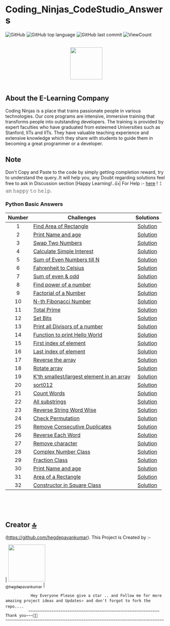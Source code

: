 # Coding_Ninjas_CodeStudio_Answers

![GitHub](https://img.shields.io/github/license/hegdepavankumar/Coding_Ninjas_CodeStudio_Answers?style=flat)
![GitHub top language](https://img.shields.io/github/languages/top/hegdepavankumar/Coding_Ninjas_CodeStudio_Answers?style=flat)
![GitHub last commit](https://img.shields.io/github/last-commit/hegdepavankumar/Coding_Ninjas_CodeStudio_Answers?style=flat)
![ViewCount](https://views.whatilearened.today/views/github/hegdepavankumar/Coding_Ninjas_CodeStudio_Answers.svg?cache=remove)


<p align="center">  
	<br>
	<a href="https://www.codingninjas.com/r">
        <img height=100 src="https://asset.brandfetch.io/idQVGbrvGL/idjXOxpy_J.svg"> 
    </a>
    <br>
    <br>
</p>


## About the E-Learning Company
Coding Ninjas is a place that trains passionate people in various technologies. Our core programs are intensive, immersive training that transforms people into outstanding developers. The training is provided by expert faculties who have graduated from esteemed Universities such as Stanford, IITs and IITs. They have valuable teaching experience and extensive knowledge which they share with students to guide them in becoming a great programmer or a developer.

## Note 
Don't Copy and Paste to the code by simply getting completion reward, try to understand the query..It will help you, any Doubt regarding solutions feel free to ask in Discussion section [Happy Learning!..👍] 
For Help :- [here](https://github.com/hegdepavankumar/hegdepavankumar/issues/1) ! 𝙸 𝚊𝚖 𝚑𝚊𝚙𝚙𝚢 𝚝𝚘 𝚑𝚎𝚕𝚙.



### Python Basic Answers

| Number | Challenges | Solutions |
|:------:|------------|:---------:|
| 1 | [Find Area of Rectangle](https://www.codingninjas.com/codestudio/guided-paths/basics-of-python/content/118790/offering/1461384?leftPanelTab=0)|[Solution](https://github.com/hegdepavankumar/Coding_Ninjas_CodeStudio_Python-_Answers/blob/main/Python_Programs/Question1.py)
| 2 | [Print Name and age](https://www.codingninjas.com/codestudio/guided-paths/basics-of-python/content/118790/offering/1461385)|[Solution](https://github.com/hegdepavankumar/Coding_Ninjas_CodeStudio_Python-_Answers/blob/main/Python_Programs/Question2.py)
| 3 | [Swap Two Numbers](https://www.codingninjas.com/codestudio/guided-paths/basics-of-python/content/118790/offering/1461386?leftPanelTab=0)|[Solution](https://github.com/hegdepavankumar/Coding_Ninjas_CodeStudio_Python-_Answers/blob/main/Python_Programs/Question3.py)
| 4 | [Calculate Simple Interest](https://www.codingninjas.com/codestudio/guided-paths/basics-of-python/content/118790/offering/1461387?leftPanelTab=0)|[Solution](https://github.com/hegdepavankumar/Coding_Ninjas_CodeStudio_Python-_Answers/blob/main/Python_Programs/Question4.py)
| 5 | [Sum of Even Numbers till N](https://www.codingninjas.com/codestudio/guided-paths/basics-of-python/content/118792/offering/1461388?leftPanelTab=0)|[Solution](https://github.com/hegdepavankumar/Coding_Ninjas_CodeStudio_Python-_Answers/blob/main/Python_Programs/Question5.py)
| 6 | [Fahrenheit to Celsius](https://www.codingninjas.com/codestudio/guided-paths/basics-of-python/content/118792/offering/1461389)|[Solution](https://github.com/hegdepavankumar/Coding_Ninjas_CodeStudio_Python-_Answers/blob/main/Python_Programs/Question6.py)
| 7 | [Sum of even & odd](https://www.codingninjas.com/codestudio/guided-paths/basics-of-python/content/118792/offering/1461390?leftPanelTab=0)|[Solution](https://github.com/hegdepavankumar/Coding_Ninjas_CodeStudio_Python-_Answers/blob/main/Python_Programs/Question7.py)
| 8 | [Find power of a number](https://www.codingninjas.com/codestudio/guided-paths/basics-of-python/content/118792/offering/1461391?leftPanelTab=0)|[Solution](https://github.com/hegdepavankumar/Coding_Ninjas_CodeStudio_Python-_Answers/blob/main/Python_Programs/Question8.py)
| 9 | [Factorial of a Number](https://www.codingninjas.com/codestudio/guided-paths/basics-of-python/content/118792/offering/1461392?leftPanelTab=0)|[Solution](https://github.com/hegdepavankumar/Coding_Ninjas_CodeStudio_Python-_Answers/blob/main/Python_Programs/Question9.py)
| 10 | [N-th Fibonacci Number](https://www.codingninjas.com/codestudio/guided-paths/basics-of-python/content/118792/offering/1461392?leftPanelTab=0)|[Solution](https://github.com/hegdepavankumar/Coding_Ninjas_CodeStudio_Python-_Answers/blob/main/Python_Programs/Question10.py)
| 11 | [Total Prime](https://www.codingninjas.com/codestudio/guided-paths/basics-of-python/content/118793/offering/1461401)|[Solution](https://github.com/hegdepavankumar/Coding_Ninjas_CodeStudio_Python-_Answers/blob/main/Python_Programs/Question10.py)
| 12 | [Set Bits](https://www.codingninjas.com/codestudio/guided-paths/basics-of-python/content/118793/offering/1461399?leftPanelTab=0)|[Solution](https://github.com/hegdepavankumar/Coding_Ninjas_CodeStudio_Answers/blob/main/Python_Programs/Question12.py)
| 13 | [Print all Divisors of a number](https://www.codingninjas.com/codestudio/guided-paths/basics-of-python/content/118793/offering/1461396)|[Solution](https://github.com/hegdepavankumar/Coding_Ninjas_CodeStudio_Answers/blob/main/Python_Programs/Question13.py)
| 14 | [Function to print Hello World](https://www.codingninjas.com/codestudio/guided-paths/basics-of-python/content/118793/offering/1461395?leftPanelTab=0)|[Solution](https://github.com/hegdepavankumar/Coding_Ninjas_CodeStudio_Answers/blob/main/Python_Programs/Question14.py)
| 15 | [First index of element](https://www.codingninjas.com/codestudio/guided-paths/basics-of-python/content/118794/offering/1461402)|[Solution](https://github.com/hegdepavankumar/Coding_Ninjas_CodeStudio_Answers/blob/main/Python_Programs/Question15.py)
| 16 | [Last index of element](https://www.codingninjas.com/codestudio/guided-paths/basics-of-python/content/118794/offering/1461403?leftPanelTab=0)|[Solution](https://github.com/hegdepavankumar/Coding_Ninjas_CodeStudio_Answers/blob/main/Python_Programs/Question16.py)
| 17 | [Reverse the array](https://www.codingninjas.com/codestudio/guided-paths/basics-of-python/content/118794/offering/1461404?leftPanelTab=0)|[Solution](https://github.com/hegdepavankumar/Coding_Ninjas_CodeStudio_Answers/blob/main/Python_Programs/Question17.py)
| 18 | [Rotate array](https://www.codingninjas.com/codestudio/guided-paths/basics-of-python/content/118794/offering/1461405?leftPanelTab=0)|[Solution](https://github.com/hegdepavankumar/Coding_Ninjas_CodeStudio_Answers/blob/main/Python_Programs/Question18.py)
| 19 | [K'th smallest/largest element in an array](https://www.codingninjas.com/codestudio/guided-paths/basics-of-python/content/118794/offering/1461406?leftPanelTab=0)|[Solution](https://github.com/hegdepavankumar/Coding_Ninjas_CodeStudio_Answers/blob/main/Python_Programs/Question19.py)
| 20 | [sort012](https://www.codingninjas.com/codestudio/guided-paths/basics-of-python/content/118794/offering/1461407?leftPanelTab=0)|[Solution](https://github.com/hegdepavankumar/Coding_Ninjas_CodeStudio_Answers/blob/main/Python_Programs/Question20.py)
| 21 | [Count Words](https://www.codingninjas.com/codestudio/guided-paths/basics-of-python/content/118795/offering/1461408)|[Solution](https://github.com/hegdepavankumar/Coding_Ninjas_CodeStudio_Answers/blob/main/Python_Programs/Question21.py)
| 22 | [All substrings](https://www.codingninjas.com/codestudio/guided-paths/basics-of-python/content/118795/offering/1461409?leftPanelTab=0)|[Solution](https://github.com/hegdepavankumar/Coding_Ninjas_CodeStudio_Answers/blob/main/Python_Programs/Question22.py)
| 23 | [Reverse String Word Wise](https://www.codingninjas.com/codestudio/guided-paths/basics-of-python/content/118795/offering/1461410?leftPanelTab=0)|[Solution](https://github.com/hegdepavankumar/Coding_Ninjas_CodeStudio_Answers/blob/main/Python_Programs/Question23.py)
| 24 | [Check Permutation](https://www.codingninjas.com/codestudio/guided-paths/basics-of-python/content/118795/offering/1461411?leftPanelTab=0)|[Solution](https://github.com/hegdepavankumar/Coding_Ninjas_CodeStudio_Answers/blob/main/Python_Programs/Question24.py)
| 25 | [Remove Consecutive Duplicates](https://www.codingninjas.com/codestudio/guided-paths/basics-of-python/content/118795/offering/1461412?leftPanelTab=0)|[Solution](https://github.com/hegdepavankumar/Coding_Ninjas_CodeStudio_Answers/blob/main/Python_Programs/Question25.py)
| 26 | [Reverse Each Word](https://www.codingninjas.com/codestudio/guided-paths/basics-of-python/content/118795/offering/1461413?leftPanelTab=0)|[Solution](https://github.com/hegdepavankumar/Coding_Ninjas_CodeStudio_Answers/blob/main/Python_Programs/Question26.py)
| 27 | [Remove character](https://www.codingninjas.com/codestudio/guided-paths/basics-of-python/content/118795/offering/1461414?leftPanelTab=0)|[Solution](https://github.com/hegdepavankumar/Coding_Ninjas_CodeStudio_Answers/blob/main/Python_Programs/Question27.py)
| 28 | [Complex Number Class](https://www.codingninjas.com/codestudio/guided-paths/basics-of-python/content/118797/offering/1467359)|[Solution](https://github.com/hegdepavankumar/Coding_Ninjas_CodeStudio_Answers/blob/main/Python_Programs/Question28.py)
| 29 | [Fraction Class](https://www.codingninjas.com/codestudio/guided-paths/basics-of-python/content/118797/offering/1467359)|[Solution](https://github.com/hegdepavankumar/Coding_Ninjas_CodeStudio_Answers/blob/main/Python_Programs/Question29.py)
| 30 | [Print Name and age](https://www.codingninjas.com/codestudio/guided-paths/basics-of-python/content/118797/offering/1467363?leftPanelTab=0)|[Solution](https://github.com/hegdepavankumar/Coding_Ninjas_CodeStudio_Answers/blob/main/Python_Programs/Question30.py)
| 31 | [Area of a Rectangle](https://www.codingninjas.com/codestudio/guided-paths/basics-of-python/content/118797/offering/1467364?leftPanelTab=0)|[Solution](https://github.com/hegdepavankumar/Coding_Ninjas_CodeStudio_Answers/blob/main/Python_Programs/Question31.py)
| 32 | [Constructor in Square Class](https://www.codingninjas.com/codestudio/guided-paths/basics-of-python/content/118797/offering/1467367?leftPanelTab=0)|[Solution](https://github.com/hegdepavankumar/Coding_Ninjas_CodeStudio_Answers/blob/main/Python_Programs/Question32.py)










<br>
<br>
<br>


## Creator [🔝](#Building-a-Simple-Chatbot-in-Python-using-NLTK)

(https://github.com/hegdepavankumar). This Project is Created by :-

| [<img src="https://github.com/hegdepavankumar.png?size=115" width="115"><br><sub>@hegdepavankumar</sub>](https://github.com/hegdepavankumar) |

```
           Hey Everyone Please give a star .. and Follow me for more amazing project ideas and Updates⭐ and don't forgot to fork the repo....
          ~~~~~~~~~~~~~~~~~~~~~~~~~~~~~~~~~~~~~~~~~~~~~~~~~~~~~~~~~ Thank you~~~🙏😍~~~~~~~~~~~~~~~~~~~~~~~~~~~~~~~~~~~~~~~~~~~~~~~~~~~~~~~~~~~~~~~~~~~~~







